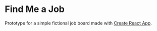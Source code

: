 # Find Me a Job

Prototype for a simple fictional job board made with [Create React App](https://create-react-app.dev/).